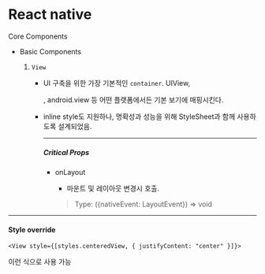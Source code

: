 # React native

Core Components

- Basic Components

  1. `View`

     - UI 구축을 위한 가장 기본적인 `container`. UIView, <div>, android.view 등 어떤 플랫폼에서든 기본 보기에 매핑시킨다.

     - inline style도 지원하나, 명확성과 성능을 위해 StyleSheet과 함께 사용하도록 설계되었음.

       ---

       ##### Critical Props

       - onLayout
       
         -  마운트 및 레이아웃 변경시 호출.
       
         >Type: ({nativeEvent: LayoutEvent}) => void

---

#### Style override

```react
<View style={[styles.centeredView, { justifyContent: "center" }]}>
```

이런 식으로 사용 가능